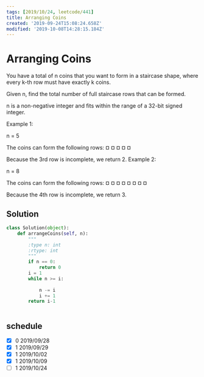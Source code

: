 ```yaml
---
tags: [2019/10/24, leetcode/441]
title: Arranging Coins
created: '2019-09-24T15:08:24.658Z'
modified: '2019-10-08T14:28:15.184Z'
---
```


# Arranging Coins

You have a total of n coins that you want to form in a staircase shape, where every k-th row must have exactly k coins.

Given n, find the total number of full staircase rows that can be formed.

n is a non-negative integer and fits within the range of a 32-bit signed integer.

Example 1:

n = 5

The coins can form the following rows:
¤
¤ ¤
¤ ¤

Because the 3rd row is incomplete, we return 2.
Example 2:

n = 8

The coins can form the following rows:
¤
¤ ¤
¤ ¤ ¤
¤ ¤

Because the 4th row is incomplete, we return 3.

## Solution

```python
class Solution(object):
    def arrangeCoins(self, n):
        """
        :type n: int
        :rtype: int
        """
        if n == 0:
            return 0
        i = 1
        while n >= i:
            
            n -= i
            i += 1
        return i-1
               
```

## schedule

* [x] 0 2019/09/28
* [x] 1 2019/09/29
* [x] 1 2019/10/02
* [x] 1 2019/10/09
* [ ] 1 2019/10/24
